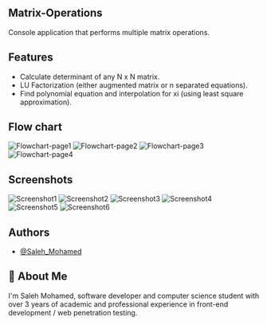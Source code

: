 ## Matrix-Operations
Console application that performs multiple matrix operations.

## Features

- Calculate determinant of any N x N matrix.
- LU Factorization (either augmented matrix or n separated equations).
- Find polynomial equation and interpolation for xi (using least square approximation).

## Flow chart
![Flowchart-page1](https://github.com/0xManticore/Matrix-Operations/blob/main/Flowchart/Page1.png)
![Flowchart-page2](https://github.com/0xManticore/Matrix-Operations/blob/main/Flowchart/Page2.png)
![Flowchart-page3](https://github.com/0xManticore/Matrix-Operations/blob/main/Flowchart/Page3.png)
![Flowchart-page4](https://github.com/0xManticore/Matrix-Operations/blob/main/Flowchart/Page4.png)

## Screenshots
![Screenshot1](https://github.com/0xManticore/Matrix-Operations/blob/main/Screenshots/Q1-A.png)
![Screenshot2](https://github.com/0xManticore/Matrix-Operations/blob/main/Screenshots/Q1-B.png)
![Screenshot3](https://github.com/0xManticore/Matrix-Operations/blob/main/Screenshots/Q2-A.png)
![Screenshot4](https://github.com/0xManticore/Matrix-Operations/blob/main/Screenshots/Q2-B.png)
![Screenshot5](https://github.com/0xManticore/Matrix-Operations/blob/main/Screenshots/Q3-A.png)
![Screenshot6](https://github.com/0xManticore/Matrix-Operations/blob/main/Screenshots/Q3-B.png)
## Authors

- [@Saleh_Mohamed](https://github.com/0xManticore)


## 🚀 About Me
I'm Saleh Mohamed, software developer and computer science student with over 3 years of academic and professional experience in front-end development / web penetration testing.
